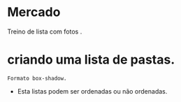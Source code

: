 # Mercado

Treino de lista com fotos .

# criando uma lista de pastas.

```
Formato box-shadow.
```

- Esta listas podem ser ordenadas ou não ordenadas.
